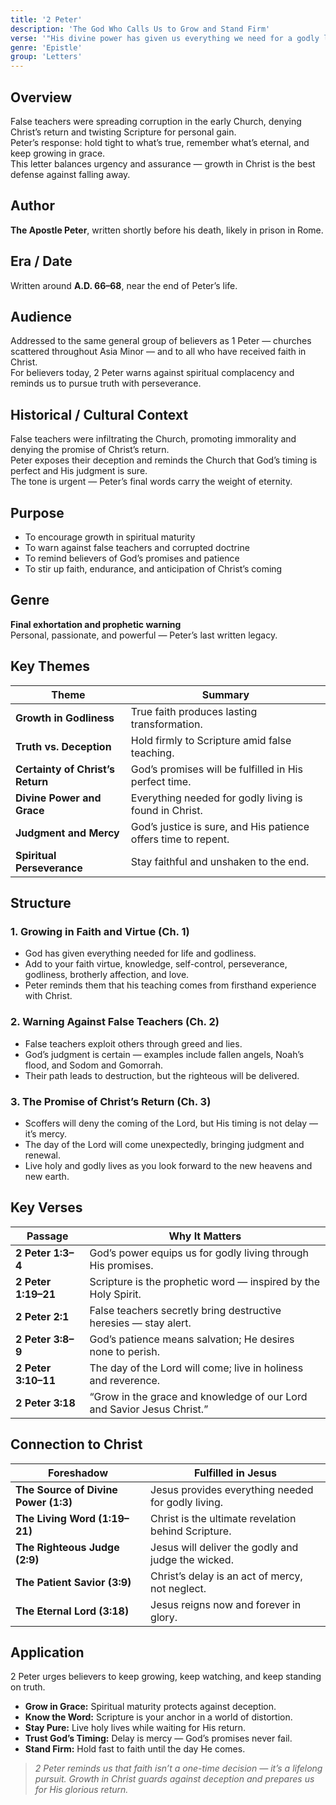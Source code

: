 ```yaml
---
title: '2 Peter'
description: 'The God Who Calls Us to Grow and Stand Firm'
verse: '"His divine power has given us everything we need for a godly life through our knowledge of Him who called us by His own glory and goodness." — 2 Peter 1:3'
genre: 'Epistle'
group: 'Letters'
---
```


## Overview  
False teachers were spreading corruption in the early Church, denying Christ’s return and twisting Scripture for personal gain.  
Peter’s response: hold tight to what’s true, remember what’s eternal, and keep growing in grace.  
This letter balances urgency and assurance — growth in Christ is the best defense against falling away.

## Author  
**The Apostle Peter**, written shortly before his death, likely in prison in Rome.

## Era / Date  
Written around **A.D. 66–68**, near the end of Peter’s life.

## Audience  
Addressed to the same general group of believers as 1 Peter — churches scattered throughout Asia Minor — and to all who have received faith in Christ.  
For believers today, 2 Peter warns against spiritual complacency and reminds us to pursue truth with perseverance.

## Historical / Cultural Context  
False teachers were infiltrating the Church, promoting immorality and denying the promise of Christ’s return.  
Peter exposes their deception and reminds the Church that God’s timing is perfect and His judgment is sure.  
The tone is urgent — Peter’s final words carry the weight of eternity.

## Purpose  
- To encourage growth in spiritual maturity  
- To warn against false teachers and corrupted doctrine  
- To remind believers of God’s promises and patience  
- To stir up faith, endurance, and anticipation of Christ’s coming  

## Genre  
**Final exhortation and prophetic warning**  
Personal, passionate, and powerful — Peter’s last written legacy.

## Key Themes  

| Theme | Summary |
|-------|----------|
| **Growth in Godliness** | True faith produces lasting transformation. |
| **Truth vs. Deception** | Hold firmly to Scripture amid false teaching. |
| **Certainty of Christ’s Return** | God’s promises will be fulfilled in His perfect time. |
| **Divine Power and Grace** | Everything needed for godly living is found in Christ. |
| **Judgment and Mercy** | God’s justice is sure, and His patience offers time to repent. |
| **Spiritual Perseverance** | Stay faithful and unshaken to the end. |

## Structure  

### 1. Growing in Faith and Virtue (Ch. 1)
- God has given everything needed for life and godliness.  
- Add to your faith virtue, knowledge, self-control, perseverance, godliness, brotherly affection, and love.  
- Peter reminds them that his teaching comes from firsthand experience with Christ.  

### 2. Warning Against False Teachers (Ch. 2)
- False teachers exploit others through greed and lies.  
- God’s judgment is certain — examples include fallen angels, Noah’s flood, and Sodom and Gomorrah.  
- Their path leads to destruction, but the righteous will be delivered.  

### 3. The Promise of Christ’s Return (Ch. 3)
- Scoffers will deny the coming of the Lord, but His timing is not delay — it’s mercy.  
- The day of the Lord will come unexpectedly, bringing judgment and renewal.  
- Live holy and godly lives as you look forward to the new heavens and new earth.  

## Key Verses  

| Passage | Why It Matters |
|----------|----------------|
| **2 Peter 1:3–4** | God’s power equips us for godly living through His promises. |
| **2 Peter 1:19–21** | Scripture is the prophetic word — inspired by the Holy Spirit. |
| **2 Peter 2:1** | False teachers secretly bring destructive heresies — stay alert. |
| **2 Peter 3:8–9** | God’s patience means salvation; He desires none to perish. |
| **2 Peter 3:10–11** | The day of the Lord will come; live in holiness and reverence. |
| **2 Peter 3:18** | “Grow in the grace and knowledge of our Lord and Savior Jesus Christ.” |

## Connection to Christ  

| Foreshadow | Fulfilled in Jesus |
|-------------|-------------------|
| **The Source of Divine Power (1:3)** | Jesus provides everything needed for godly living. |
| **The Living Word (1:19–21)** | Christ is the ultimate revelation behind Scripture. |
| **The Righteous Judge (2:9)** | Jesus will deliver the godly and judge the wicked. |
| **The Patient Savior (3:9)** | Christ’s delay is an act of mercy, not neglect. |
| **The Eternal Lord (3:18)** | Jesus reigns now and forever in glory. |

## Application  
2 Peter urges believers to keep growing, keep watching, and keep standing on truth.  
- **Grow in Grace:** Spiritual maturity protects against deception.  
- **Know the Word:** Scripture is your anchor in a world of distortion.  
- **Stay Pure:** Live holy lives while waiting for His return.  
- **Trust God’s Timing:** Delay is mercy — God’s promises never fail.  
- **Stand Firm:** Hold fast to faith until the day He comes.  

> *2 Peter reminds us that faith isn’t a one-time decision — it’s a lifelong pursuit. Growth in Christ guards against deception and prepares us for His glorious return.*
